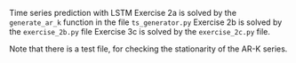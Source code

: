 Time series prediction with LSTM
Exercise 2a is solved by the `generate_ar_k` function in the file `ts_generator.py`
Exercise 2b is solved by the `exercise_2b.py` file
Exercise 3c is solved by the `exercise_2c.py` file.

Note that there is a test file, for checking the stationarity of the AR-K series. 
